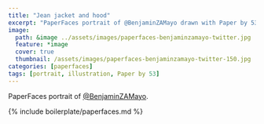 ```yaml
---
title: "Jean jacket and hood"
excerpt: "PaperFaces portrait of @BenjaminZAMayo drawn with Paper by 53 on an iPad."
image: 
  path: &image ../assets/images/paperfaces-benjaminzamayo-twitter.jpg 
  feature: *image
  cover: true
  thumbnail: /assets/images/paperfaces-benjaminzamayo-twitter-150.jpg
categories: [paperfaces]
tags: [portrait, illustration, Paper by 53]
---
```


PaperFaces portrait of [@BenjaminZAMayo](https://twitter.com/BenjaminZAMayo).

{% include boilerplate/paperfaces.md %}
